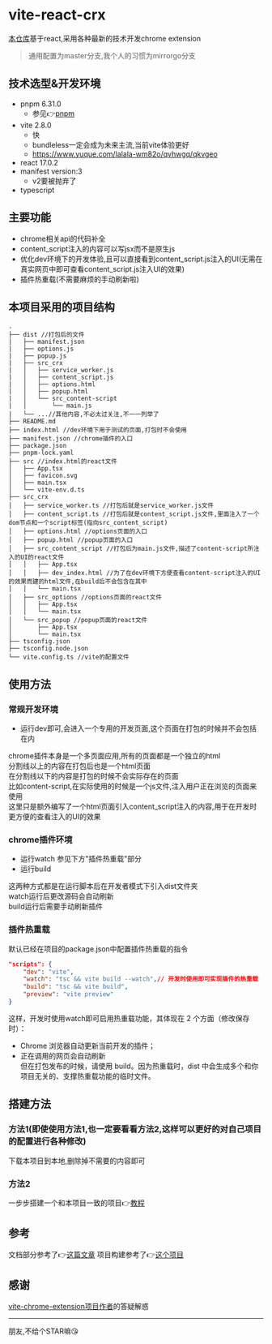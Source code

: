 # vite-react-crx
[本仓库](https://github.com/Mirrorgo/vite-react-crx)基于react,采用各种最新的技术开发chrome extension
> 通用配置为master分支,我个人的习惯为mirrorgo分支
## 技术选型&开发环境
* pnpm 6.31.0
  * 参见👉[pnpm](https://juejin.cn/post/6932046455733485575)
* vite 2.8.0
  * 快
  * bundleless一定会成为未来主流,当前vite体验更好
  * https://www.yuque.com/lalala-wm82o/qvhwgq/qkvgeo
* react 17.0.2
* manifest version:3
  * v2要被抛弃了
* typescript
## 主要功能
* chrome相关api的代码补全
* content_script注入的内容可以写jsx而不是原生js
* 优化dev环境下的开发体验,且可以直接看到content_script.js注入的UI(无需在真实网页中即可查看content_script.js注入UI的效果)
* 插件热重载(不需要麻烦的手动刷新啦)
## 本项目采用的项目结构
```
.
├── dist //打包后的文件
|   ├── manifest.json
|   ├── options.js
|   ├── popup.js
|   ├── src_crx
|   │   ├── service_worker.js
|   │   ├── content_script.js
|   │   ├── options.html
|   │   ├── popup.html
|   │   └── src_content-script
|   │       └── main.js
|   └── ...//其他内容,不必太过关注,不一一列举了
├── README.md
├── index.html //dev环境下用于测试的页面,打包时不会使用
├── manifest.json //chrome插件的入口
├── package.json
├── pnpm-lock.yaml
├── src //index.html的react文件
│   ├── App.tsx
│   ├── favicon.svg
│   ├── main.tsx
│   └── vite-env.d.ts
├── src_crx
│   ├── service_worker.ts //打包后就是service_worker.js文件
│   ├── content_script.ts //打包后就是content_script.js文件,里面注入了一个dom节点和一个script标签(指向src_content_script)
│   ├── options.html //options页面的入口
│   ├── popup.html //popup页面的入口
│   ├── src_content_script //打包后为main.js文件,描述了content-script所注入的UI的react文件
│   │   ├── App.tsx
│   │   ├── dev_index.html //为了在dev环境下方便查看content-script注入的UI的效果而建的html文件,在build后不会包含在其中
│   │   └── main.tsx
│   ├── src_options //options页面的react文件
│   │   ├── App.tsx
│   │   └── main.tsx
│   └── src_popup //popup页面的react文件
│       ├── App.tsx
│       └── main.tsx
├── tsconfig.json
├── tsconfig.node.json
└── vite.config.ts //vite的配置文件
```
## 使用方法
### 常规开发环境
* 运行dev即可,会进入一个专用的开发页面,这个页面在打包的时候并不会包括在内

chrome插件本身是一个多页面应用,所有的页面都是一个独立的html  
分割线以上的内容在打包后也是一个html页面  
在分割线以下的内容是打包的时候不会实际存在的页面  
比如content-script,在实际使用的时候是一个js文件,注入用户正在浏览的页面来使用  
这里只是额外编写了一个html页面引入content_script注入的内容,用于在开发时更方便的查看注入的UI的效果  

### chrome插件环境
* 运行watch
参见下方"插件热重载"部分
* 运行build

这两种方式都是在运行脚本后在开发者模式下引入dist文件夹  
watch运行后更改源码会自动刷新  
build运行后需要手动刷新插件  
### 插件热重载
默认已经在项目的package.json中配置插件热重载的指令
```json
"scripts": {
    "dev": "vite",
    "watch": "tsc && vite build --watch",// 开发时使用即可实现插件的热重载
    "build": "tsc && vite build",
    "preview": "vite preview"
}
```
这样，开发时使用watch即可启用热重载功能，其体现在 2 个方面（修改保存时）：
* Chrome 浏览器自动更新当前开发的插件；
* 正在调用的网页会自动刷新  
但在打包发布的时候，请使用 build。因为热重载时，dist 中会生成多个和你项目无关的、支撑热重载功能的临时文件。
## 搭建方法
### 方法1(即使使用方法1,也一定要看看方法2,这样可以更好的对自己项目的配置进行各种修改)
下载本项目到本地,删除掉不需要的内容即可
### 方法2
一步步搭建一个和本项目一致的项目👉[教程](docs/guide.md)
## 参考
文档部分参考了👉[这篇文章](https://github.com/yeqisong/vite-plugin-vue-crx3/blob/master/README.md)
项目构建参考了👉[这个项目](https://github.com/KipSong/vite-chrome-extension)

## 感谢
[vite-chrome-extension项目作者](https://github.com/KipSong)的答疑解惑

---
朋友,不给个STAR嘛😘
